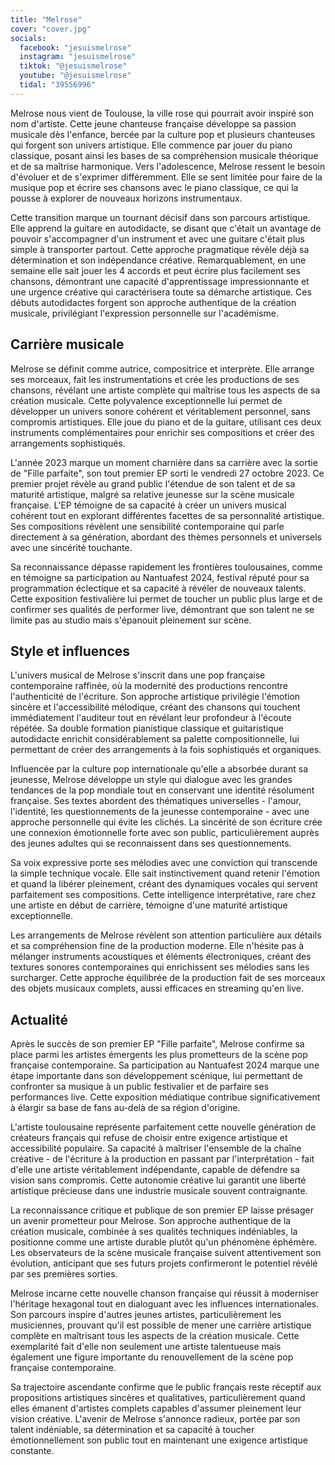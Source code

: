 ```yaml
---
title: "Melrose"
cover: "cover.jpg"
socials:
  facebook: "jesuismelrose"
  instagram: "jesuismelrose"
  tiktok: "@jesuismelrose"
  youtube: "@jesuismelrose"
  tidal: "39556996"
---
```


Melrose nous vient de Toulouse, la ville rose qui pourrait avoir inspiré son nom d'artiste. Cette jeune chanteuse
française développe sa passion musicale dès l'enfance, bercée par la culture pop et plusieurs chanteuses qui forgent son
univers artistique. Elle commence par jouer du piano classique, posant ainsi les bases de sa compréhension musicale
théorique et de sa maîtrise harmonique. Vers l'adolescence, Melrose ressent le besoin d'évoluer et de s'exprimer
différemment. Elle se sent limitée pour faire de la musique pop et écrire ses chansons avec le piano classique, ce qui
la pousse à explorer de nouveaux horizons instrumentaux.

Cette transition marque un tournant décisif dans son parcours artistique. Elle apprend la guitare en autodidacte, se
disant que c'était un avantage de pouvoir s'accompagner d'un instrument et avec une guitare c'était plus simple à
transporter partout. Cette approche pragmatique révèle déjà sa détermination et son indépendance créative.
Remarquablement, en une semaine elle sait jouer les 4 accords et peut écrire plus facilement ses chansons, démontrant
une capacité d'apprentissage impressionnante et une urgence créative qui caractérisera toute sa démarche artistique. Ces
débuts autodidactes forgent son approche authentique de la création musicale, privilégiant l'expression personnelle sur
l'académisme.

## Carrière musicale

Melrose se définit comme autrice, compositrice et interprète. Elle arrange ses morceaux, fait les instrumentations et
crée les productions de ses chansons, révélant une artiste complète qui maîtrise tous les aspects de sa création
musicale. Cette polyvalence exceptionnelle lui permet de développer un univers sonore cohérent et véritablement
personnel, sans compromis artistiques. Elle joue du piano et de la guitare, utilisant ces deux instruments
complémentaires pour enrichir ses compositions et créer des arrangements sophistiqués.

L'année 2023 marque un moment charnière dans sa carrière avec la sortie de "Fille parfaite", son tout premier EP sorti
le vendredi 27 octobre 2023. Ce premier projet révèle au grand public l'étendue de son talent et de sa maturité
artistique, malgré sa relative jeunesse sur la scène musicale française. L'EP témoigne de sa capacité à créer un univers
musical cohérent tout en explorant différentes facettes de sa personnalité artistique. Ses compositions révèlent une
sensibilité contemporaine qui parle directement à sa génération, abordant des thèmes personnels et universels avec une
sincérité touchante.

Sa reconnaissance dépasse rapidement les frontières toulousaines, comme en témoigne sa participation au Nantuafest 2024,
festival réputé pour sa programmation éclectique et sa capacité à révéler de nouveaux talents. Cette exposition
festivalière lui permet de toucher un public plus large et de confirmer ses qualités de performer live, démontrant que
son talent ne se limite pas au studio mais s'épanouit pleinement sur scène.

## Style et influences

L'univers musical de Melrose s'inscrit dans une pop française contemporaine raffinée, où la modernité des productions
rencontre l'authenticité de l'écriture. Son approche artistique privilégie l'émotion sincère et l'accessibilité
mélodique, créant des chansons qui touchent immédiatement l'auditeur tout en révélant leur profondeur à l'écoute
répétée. Sa double formation pianistique classique et guitaristique autodidacte enrichit considérablement sa palette
compositionnelle, lui permettant de créer des arrangements à la fois sophistiqués et organiques.

Influencée par la culture pop internationale qu'elle a absorbée durant sa jeunesse, Melrose développe un style qui
dialogue avec les grandes tendances de la pop mondiale tout en conservant une identité résolument française. Ses textes
abordent des thématiques universelles - l'amour, l'identité, les questionnements de la jeunesse contemporaine - avec une
approche personnelle qui évite les clichés. La sincérité de son écriture crée une connexion émotionnelle forte avec son
public, particulièrement auprès des jeunes adultes qui se reconnaissent dans ses questionnements.

Sa voix expressive porte ses mélodies avec une conviction qui transcende la simple technique vocale. Elle sait
instinctivement quand retenir l'émotion et quand la libérer pleinement, créant des dynamiques vocales qui servent
parfaitement ses compositions. Cette intelligence interprétative, rare chez une artiste en début de carrière, témoigne
d'une maturité artistique exceptionnelle.

Les arrangements de Melrose révèlent son attention particulière aux détails et sa compréhension fine de la production
moderne. Elle n'hésite pas à mélanger instruments acoustiques et éléments électroniques, créant des textures sonores
contemporaines qui enrichissent ses mélodies sans les surcharger. Cette approche équilibrée de la production fait de ses
morceaux des objets musicaux complets, aussi efficaces en streaming qu'en live.

## Actualité

Après le succès de son premier EP "Fille parfaite", Melrose confirme sa place parmi les artistes émergents les plus
prometteurs de la scène pop française contemporaine. Sa participation au Nantuafest 2024 marque une étape importante
dans son développement scénique, lui permettant de confronter sa musique à un public festivalier et de parfaire ses
performances live. Cette exposition médiatique contribue significativement à élargir sa base de fans au-delà de sa
région d'origine.

L'artiste toulousaine représente parfaitement cette nouvelle génération de créateurs français qui refuse de choisir
entre exigence artistique et accessibilité populaire. Sa capacité à maîtriser l'ensemble de la chaîne créative - de
l'écriture à la production en passant par l'interprétation - fait d'elle une artiste véritablement indépendante, capable
de défendre sa vision sans compromis. Cette autonomie créative lui garantit une liberté artistique précieuse dans une
industrie musicale souvent contraignante.

La reconnaissance critique et publique de son premier EP laisse présager un avenir prometteur pour Melrose. Son approche
authentique de la création musicale, combinée à ses qualités techniques indéniables, la positionne comme une artiste
durable plutôt qu'un phénomène éphémère. Les observateurs de la scène musicale française suivent attentivement son
évolution, anticipant que ses futurs projets confirmeront le potentiel révélé par ses premières sorties.

Melrose incarne cette nouvelle chanson française qui réussit à moderniser l'héritage hexagonal tout en dialoguant avec
les influences internationales. Son parcours inspire d'autres jeunes artistes, particulièrement les musiciennes,
prouvant qu'il est possible de mener une carrière artistique complète en maîtrisant tous les aspects de la création
musicale. Cette exemplarité fait d'elle non seulement une artiste talentueuse mais également une figure importante du
renouvellement de la scène pop française contemporaine.

Sa trajectoire ascendante confirme que le public français reste réceptif aux propositions artistiques sincères et
qualitatives, particulièrement quand elles émanent d'artistes complets capables d'assumer pleinement leur vision
créative. L'avenir de Melrose s'annonce radieux, portée par son talent indéniable, sa détermination et sa capacité à
toucher émotionnellement son public tout en maintenant une exigence artistique constante.
